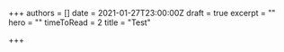 +++
authors = []
date = 2021-01-27T23:00:00Z
draft = true
excerpt = ""
hero = ""
timeToRead = 2
title = "Test"

+++
